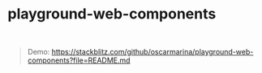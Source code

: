 # playground-web-components

<br>

> Demo: https://stackblitz.com/github/oscarmarina/playground-web-components?file=README.md
